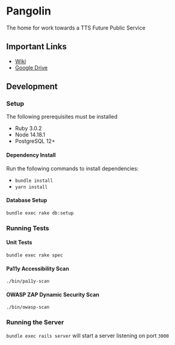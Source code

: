 Pangolin
========

The home for work towards a TTS Future Public Service

Important Links
---------------

* [Wiki](https://github.com/usagov/pangolin/wiki)
* [Google Drive](https://drive.google.com/drive/folders/1F7aUUqleuRVMaKAuOkqf9GXr5eCz-1QH?usp=sharing)

Development
-----------

### Setup

The following prerequisites must be installed

* Ruby 3.0.2
* Node 14.18.1
* PostgreSQL 12+

#### Dependency Install

Run the following commands to install dependencies:

* `bundle install`
* `yarn install`

#### Database Setup

`bundle exec rake db:setup`

### Running Tests

#### Unit Tests

`bundle exec rake spec`

#### Pa11y Accessibility Scan

`./bin/pa11y-scan`

#### OWASP ZAP Dynamic Security Scan

`./bin/owasp-scan`

### Running the Server

`bundle exec rails server` will start a server listening on port `3000`
